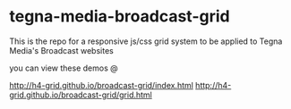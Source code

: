 # tegna-media-broadcast-grid
This is the repo for a responsive js/css grid system to be applied to Tegna Media's Broadcast websites

you can view these demos @

http://h4-grid.github.io/broadcast-grid/index.html
http://h4-grid.github.io/broadcast-grid/grid.html
